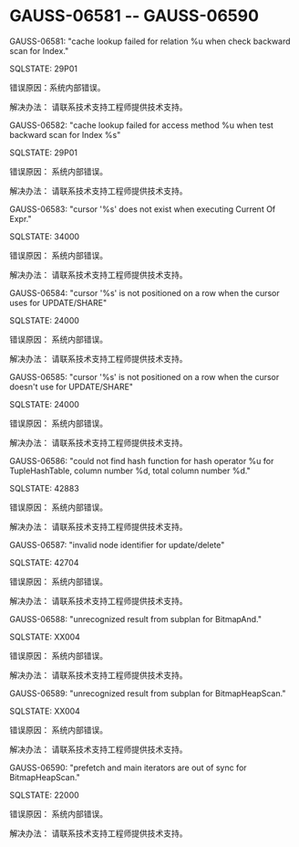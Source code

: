 # GAUSS-06581 -- GAUSS-06590<a name="ZH-CN_TOPIC_0302073092"></a>

GAUSS-06581: "cache lookup failed for relation %u when check backward scan for Index."

SQLSTATE: 29P01

错误原因：系统内部错误。

解决办法： 请联系技术支持工程师提供技术支持。

GAUSS-06582: "cache lookup failed for access method %u when test backward scan for Index %s"

SQLSTATE: 29P01

错误原因： 系统内部错误。

解决办法： 请联系技术支持工程师提供技术支持。

GAUSS-06583: "cursor '%s' does not exist when executing Current Of Expr."

SQLSTATE: 34000

错误原因： 系统内部错误。

解决办法： 请联系技术支持工程师提供技术支持。

GAUSS-06584: "cursor '%s' is not positioned on a row when the cursor uses for UPDATE/SHARE"

SQLSTATE: 24000

错误原因： 系统内部错误。

解决办法： 请联系技术支持工程师提供技术支持。

GAUSS-06585: "cursor '%s' is not positioned on a row when the cursor doesn't use for UPDATE/SHARE"

SQLSTATE: 24000

错误原因： 系统内部错误。

解决办法： 请联系技术支持工程师提供技术支持。

GAUSS-06586: "could not find hash function for hash operator %u for TupleHashTable, column number %d, total column number %d."

SQLSTATE: 42883

错误原因： 系统内部错误。

解决办法： 请联系技术支持工程师提供技术支持。

GAUSS-06587: "invalid node identifier for update/delete"

SQLSTATE: 42704

错误原因： 系统内部错误。

解决办法： 请联系技术支持工程师提供技术支持。

GAUSS-06588: "unrecognized result from subplan for BitmapAnd."

SQLSTATE: XX004

错误原因： 系统内部错误。

解决办法： 请联系技术支持工程师提供技术支持。

GAUSS-06589: "unrecognized result from subplan for BitmapHeapScan."

SQLSTATE: XX004

错误原因： 系统内部错误。

解决办法： 请联系技术支持工程师提供技术支持。

GAUSS-06590: "prefetch and main iterators are out of sync for BitmapHeapScan."

SQLSTATE: 22000

错误原因： 系统内部错误。

解决办法： 请联系技术支持工程师提供技术支持。

